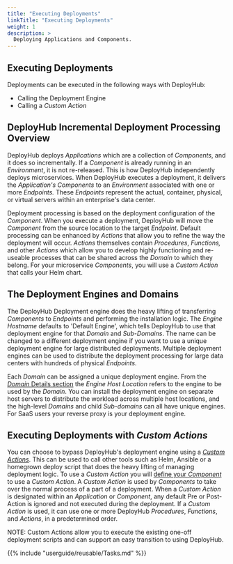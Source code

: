 ```yaml
---
title: "Executing Deployments"
linkTitle: "Executing Deployments"
weight: 1
description: >
  Deploying Applications and Components.
---
```

## Executing Deployments

Deployments can be executed in the following ways with DeployHub:
- Calling the Deployment Engine
- Calling a _Custom Action_


## DeployHub Incremental Deployment Processing Overview
DeployHub deploys _Applications_ which are a collection of _Components_, and it does so incrementally. If a _Component_ is already running in an _Environment_, it is not re-released. This is how DeployHub independently deploys microservices. When DeployHub executes a deployment, it delivers the _Application's Components_ to an _Environment_ associated with one or more _Endpoints._ These _Endpoints_ represent the actual, container, physical, or virtual servers within an enterprise's data center.

Deployment processing is based on the deployment configuration of the _Component_.  When you execute a deployment, DeployHub will move the _Component_ from the source location to the target _Endpoint_. Default processing can be enhanced by _Actions_ that allow you to refine the way the deployment will occur. _Actions_ themselves contain _Procedures_, _Functions,_ and other _Actions_ which allow you to develop highly functioning and re-useable processes that can be shared across the _Domain_ to which they belong. For your microservice _Components_, you will use a _Custom Action_ that calls your Helm chart. 

## The Deployment Engines and Domains

The DeployHub Deployment engine does the heavy lifting of transferring _Components_ to _Endpoints_ and performing the installation logic.  The _Engine Hostname_ defaults to 'Default Engine', which tells DeployHub to use that deployment engine for that _Domain_ and _Sub-Domains_. The name can be changed to a different deployment engine if you want to use a unique deployment engine for large distributed deployments.  Multiple deployment engines can be used to distribute the deployment processing for large data centers with hundreds of physical _Endpoints._ 

Each _Domain_ can be assigned a unique deployment engine. From the [_Domain_ Details section](/userguide/first-steps/2-defining-domains/#_domain_-details) the _Engine Host Location_ refers to the engine to be used by the _Domain_.  You can install the deployment engine on separate host servers to distribute the workload across multiple host locations, and the high-level _Domains_ and child _Sub-domains_ can all have unique engines. For SaaS users  your reverse proxy is your deployment engine. 

## Executing Deployments with _Custom Actions_

You can choose to bypass DeployHub's deployment engine using a [_Custom Actions_](/userguide/customizations/2-define-your-actions/). This can be used to call other tools such as Helm, Ansible or a homegrown deploy script that does the heavy lifting of managing deployment logic. To use a _Custom Action_ you will [define your _Component_](/userguide/publishing-components/2-define-components/#viewing-and-editing-_components_-with-the-dashboard) to use a _Custom Action_. A _Custom Action_ is used by _Components_ to take over the normal process of a part of a deployment. When a _Custom Action_ is designated within an _Application_ or _Component_, any default Pre or Post-Action is ignored and not executed during the deployment. If a _Custom Action_ is used, it can use one or more DeployHub _Procedures_, _Functions_, and _Actions_, in a predetermined order.

NOTE: Custom Actions allow you to execute the existing one-off deployment scripts and can support an easy transition to using DeployHub.

{{% include "userguide/reusable/Tasks.md" %}}